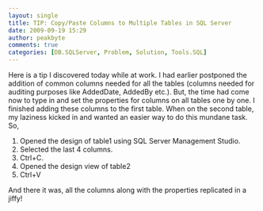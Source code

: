 ```yaml
---
layout: single
title: TIP: Copy/Paste Columns to Multiple Tables in SQL Server
date: 2009-09-19 15:29
author: peakbyte
comments: true
categories: [DB.SQLServer, Problem, Solution, Tools.SQL]
---
```

Here is a tip I discovered today while at work. I had earlier postponed the addition of common columns needed for all the tables (columns needed for auditing purposes like AddedDate, AddedBy etc.). But, the time had come now to type in and set the properties for columns on all tables one by one. I finished adding these columns to the first table. When on the second table, my laziness kicked in and wanted an easier way to do this mundane task. So,
<ol>
	<li>Opened the design of table1 using SQL Server Management Studio.</li>
	<li>Selected the last 4 columns.</li>
	<li>Ctrl+C.</li>
	<li>Opened the design view of table2</li>
	<li>Ctrl+V</li>
</ol>
And there it was, all the columns along with the properties replicated in a jiffy!
